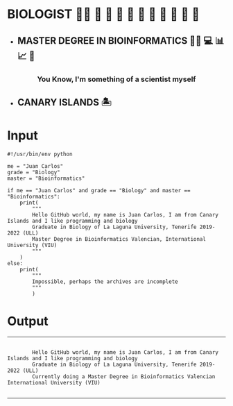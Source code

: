# **BIOLOGIST** :man_scientist: :lab_coat: :microscope: :petri_dish: :test_tube: :mouse2: :hiking_boot: :ant: :hibiscus: :seedling: :mushroom:

* ## **MASTER DEGREE IN BIOINFORMATICS** :man_technologist: :computer: :bar_chart: :chart_with_upwards_trend: :dna:

### <p align="center">You Know, I'm something of a scientist myself</p> 

* ## **CANARY ISLANDS** :desert_island:

# Input
```
#!/usr/bin/env python

me = "Juan Carlos"
grade = "Biology"
master = "Bioinformatics"

if me == "Juan Carlos" and grade == "Biology" and master == "Bioinformatics":
    print(
        """
        Hello GitHub world, my name is Juan Carlos, I am from Canary Islands and I like programming and biology
        Graduate in Biology of La Laguna University, Tenerife 2019-2022 (ULL)
        Master Degree in Bioinformatics Valencian, International University (VIU)    
        """
    )
else:
    print(
        """
        Impossible, perhaps the archives are incomplete
        """
        )

```

# Output

---

```

        Hello GitHub world, my name is Juan Carlos, I am from Canary Islands and I like programming and biology
        Graduate in Biology of La Laguna University, Tenerife 2019-2022 (ULL)
        Currently doing a Master Degree in Bioinformatics Valencian International University (VIU)    
        
```

---


